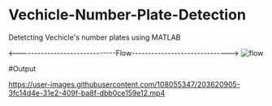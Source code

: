 # Vechicle-Number-Plate-Detection
Detetcting Vechicle's number plates using MATLAB

<------------------------------Flow------------------------------>
![flow](https://github.com/xtrahue/Vechicle-Number-Plate-Detection/assets/108055347/ebef1bc4-7bd9-4fc4-ae37-455bc9a0a60c)


#Output


https://user-images.githubusercontent.com/108055347/203620905-3fc14d4e-31e2-409f-ba8f-dbb0ce159e12.mp4

